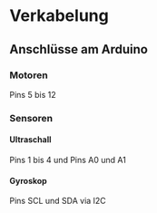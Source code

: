 # Verkabelung

## Anschlüsse am Arduino

### Motoren

Pins 5 bis 12

### Sensoren

#### Ultraschall

Pins 1 bis 4 und Pins A0 und A1

#### Gyroskop

Pins SCL und SDA via I2C
